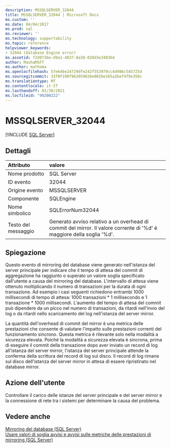 ```yaml
---
description: MSSQLSERVER_32044
title: MSSQLSERVER_32044 | Microsoft Docs
ms.custom: ''
ms.date: 04/04/2017
ms.prod: sql
ms.reviewer: ''
ms.technology: supportability
ms.topic: reference
helpviewer_keywords:
- 32044 (Database Engine error)
ms.assetid: f2d073be-d9a1-4837-8a38-028d3e3403bd
author: MashaMSFT
ms.author: mathoma
ms.openlocfilehash: 57e646e24729dfe242f553979cc4d986c545725d
ms.sourcegitcommit: 33f0f190f962059826e002be165a2bef4f9e350c
ms.translationtype: MT
ms.contentlocale: it-IT
ms.lasthandoff: 01/30/2021
ms.locfileid: "99200222"
---
```

# <a name="mssqlserver_32044"></a>MSSQLSERVER_32044
 [!INCLUDE [SQL Server](../../includes/applies-to-version/sqlserver.md)]
  
## <a name="details"></a>Dettagli  
  
| Attributo | valore |  
| :-------- | :---- |  
|Nome prodotto|SQL Server|  
|ID evento|32044|  
|Origine evento|MSSQLSERVER|  
|Componente|SQLEngine|  
|Nome simbolico|SQLErrorNum32044|  
|Testo del messaggio|Generato avviso relativo a un overhead di commit del mirror. Il valore corrente di '%d' è maggiore della soglia '%d'.|  
  
## <a name="explanation"></a>Spiegazione  
Questo evento di mirroring del database viene generato nell'istanza del server principale per indicare che il tempo di attesa del commit di aggregazione ha raggiunto o superato un valore soglia specificato dall'utente a causa del mirroring del database. L'intervallo di attesa viene ottenuto moltiplicando il numero di transazioni per la durata di ogni transazione. Ad esempio i casi seguenti richiedono entrambi 1000 millisecondi di tempo di attesa: 1000 transazioni * 1 millisecondo e 1 transazione \* 1000 millisecondi. L'aumento del tempo di attesa del commit può dipendere da un picco nel numero di transazioni, da ritardi nell'invio del log o da ritardi nello scaricamento del log nell'istanza del server mirror.  
  
La quantità dell'overhead di commit del mirror è una metrica delle prestazioni che consente di valutare l'impatto sulle prestazioni correnti del funzionamento sincrono. Questa metrica è rilevante solo nella modalità a sicurezza elevata. Poiché la modalità a sicurezza elevata è sincrona, prima di eseguire il commit della transazione dopo aver inviato un record di log all'istanza del server mirror, l'istanza del server principale attende la conferma della scrittura del record di log sul disco. Il record di log rimane sul disco dell'istanza del server mirror in attesa di essere ripristinato nel database mirror.  
  
## <a name="user-action"></a>Azione dell'utente  
Controllare il carico delle istanze del server principale e del server mirror e la connessione di rete tra i sistemi per determinare la causa del problema.  
  
## <a name="see-also"></a>Vedere anche  
[Mirroring del database &#40;SQL Server&#41;](~/database-engine/database-mirroring/database-mirroring-sql-server.md)  
[Usare valori di soglia avvisi e avvisi sulle metriche delle prestazioni di mirroring &#40;SQL Server&#41;](~/database-engine/database-mirroring/use-warning-thresholds-and-alerts-on-mirroring-performance-metrics-sql-server.md)  
  
